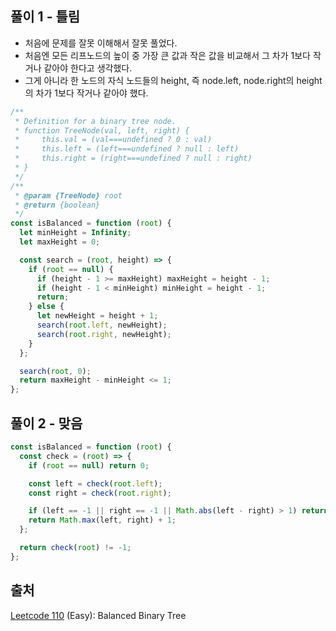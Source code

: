## 풀이 1 - 틀림

- 처음에 문제를 잘못 이해해서 잘못 풀었다.
- 처음엔 모든 리프노드의 높이 중 가장 큰 값과 작은 값을 비교해서 그 차가 1보다 작거나 같아야 한다고 생각했다.
- 그게 아니라 한 노드의 자식 노드들의 height, 즉 node.left, node.right의 height의 차가 1보다 작거나 같아야 했다.

```js
/**
 * Definition for a binary tree node.
 * function TreeNode(val, left, right) {
 *     this.val = (val===undefined ? 0 : val)
 *     this.left = (left===undefined ? null : left)
 *     this.right = (right===undefined ? null : right)
 * }
 */
/**
 * @param {TreeNode} root
 * @return {boolean}
 */
const isBalanced = function (root) {
  let minHeight = Infinity;
  let maxHeight = 0;

  const search = (root, height) => {
    if (root == null) {
      if (height - 1 >= maxHeight) maxHeight = height - 1;
      if (height - 1 < minHeight) minHeight = height - 1;
      return;
    } else {
      let newHeight = height + 1;
      search(root.left, newHeight);
      search(root.right, newHeight);
    }
  };

  search(root, 0);
  return maxHeight - minHeight <= 1;
};
```

## 풀이 2 - 맞음

```js
const isBalanced = function (root) {
  const check = (root) => {
    if (root == null) return 0;

    const left = check(root.left);
    const right = check(root.right);

    if (left == -1 || right == -1 || Math.abs(left - right) > 1) return -1;
    return Math.max(left, right) + 1;
  };

  return check(root) != -1;
};
```

## 출처

[Leetcode 110](https://leetcode.com/problems/balanced-binary-tree/description/) (Easy): Balanced Binary Tree
